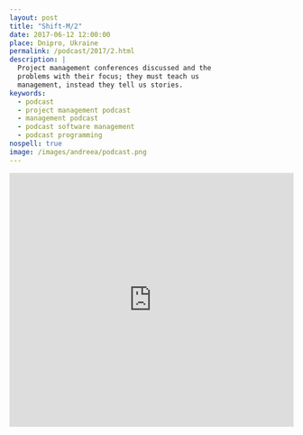 ```yaml
---
layout: post
title: "Shift-M/2"
date: 2017-06-12 12:00:00
place: Dnipro, Ukraine
permalink: /podcast/2017/2.html
description: |
  Project management conferences discussed and the
  problems with their focus; they must teach us
  management, instead they tell us stories.
keywords:
  - podcast
  - project management podcast
  - management podcast
  - podcast software management
  - podcast programming
nospell: true
image: /images/andreea/podcast.png
---
```


<iframe width="100%" height="450" scrolling="no" frameborder="no" src="https://w.soundcloud.com/player/?url=https%3A//api.soundcloud.com/tracks/327746868&amp;auto_play=false&amp;hide_related=false&amp;show_comments=true&amp;show_user=true&amp;show_reposts=false&amp;visual=true"></iframe>

